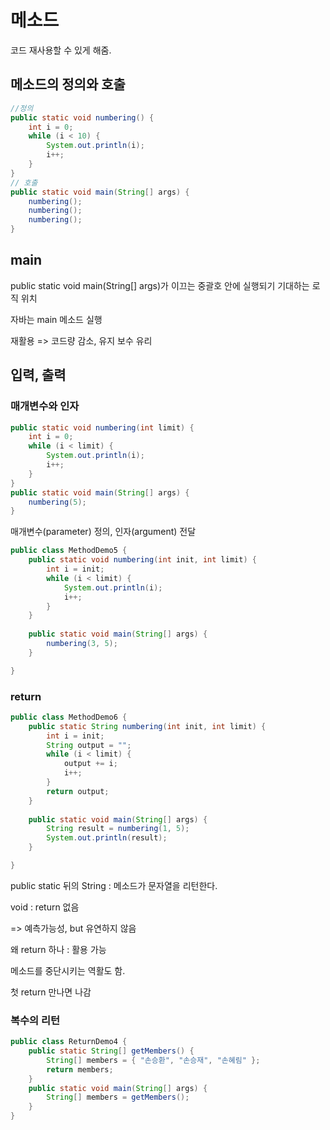 # 메소드

코드 재사용할 수 있게 해줌.



## 메소드의 정의와 호출

```java
//정의
public static void numbering() {
	int i = 0;
	while (i < 10) {
		System.out.println(i);
		i++;
	}
}
// 호출
public static void main(String[] args) {
	numbering();
	numbering();
	numbering();
}
```



## main

public static void main(String[] args)가 이끄는 중괄호 안에 실행되기 기대하는 로직 위치

자바는 main 메소드 실행

재활용 => 코드량 감소, 유지 보수 유리



## 입력, 출력

### 매개변수와 인자

```java
public static void numbering(int limit) {
	int i = 0;
	while (i < limit) {
		System.out.println(i);
		i++;
	}
}
public static void main(String[] args) {
	numbering(5);
}
```

매개변수(parameter) 정의, 인자(argument) 전달

```java
public class MethodDemo5 {
	public static void numbering(int init, int limit) {
		int i = init;
		while (i < limit) {
			System.out.println(i);
			i++;
		}
	}
	
	public static void main(String[] args) {
		numbering(3, 5);
	}

}
```



### return

```java
public class MethodDemo6 {
	public static String numbering(int init, int limit) {
		int i = init;
		String output = "";
		while (i < limit) {
			output += i;
			i++;
		}
		return output;
	}
	
	public static void main(String[] args) {
		String result = numbering(1, 5);
		System.out.println(result);
	}

}
```

public static 뒤의 String : 메소드가 문자열을 리턴한다.

void : return 없음

=> 예측가능성, but 유연하지 않음



왜 return 하나 : 활용 가능

메소드를 중단시키는 역활도 함.

첫 return 만나면 나감



### 복수의 리턴

```java
public class ReturnDemo4 {
	public static String[] getMembers() {
		String[] members = { "손승환", "손승재", "손혜림" };
		return members;
	}
	public static void main(String[] args) {
		String[] members = getMembers();
	}
}
```

